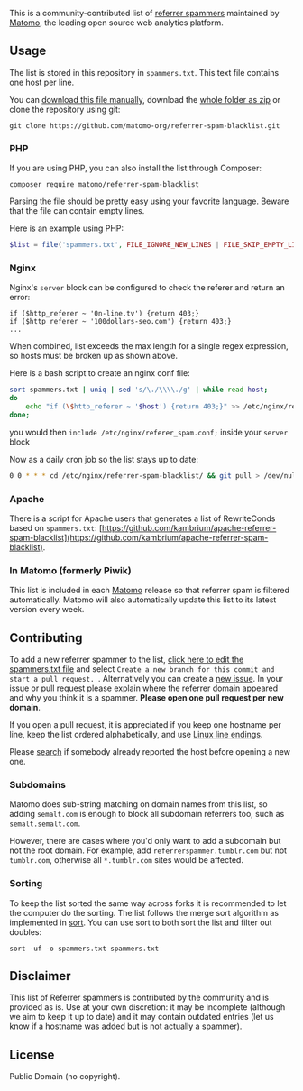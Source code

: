 This is a community-contributed list of [referrer spammers](http://en.wikipedia.org/wiki/Referer_spam) maintained by [Matomo](https://matomo.org/), the leading open source web analytics platform.

## Usage

The list is stored in this repository in `spammers.txt`. This text file contains one host per line.

You can [download this file manually](https://github.com/matomo-org/referrer-spam-blacklist/blob/master/spammers.txt), download the [whole folder as zip](https://github.com/matomo-org/referrer-spam-blacklist/archive/master.zip) or clone the repository using git:

```
git clone https://github.com/matomo-org/referrer-spam-blacklist.git
```

### PHP

If you are using PHP, you can also install the list through Composer:

```
composer require matomo/referrer-spam-blacklist
```

Parsing the file should be pretty easy using your favorite language. Beware that the file can contain empty lines.

Here is an example using PHP:

```php
$list = file('spammers.txt', FILE_IGNORE_NEW_LINES | FILE_SKIP_EMPTY_LINES);
```

### Nginx

Nginx's `server` block can be configured to check the referer and return an error:

```nginx
if ($http_referer ~ '0n-line.tv') {return 403;}
if ($http_referer ~ '100dollars-seo.com') {return 403;}
...
```
When combined, list exceeds the max length for a single regex expression, so hosts must be broken up as shown above.

Here is a bash script to create an nginx conf file:
```bash
sort spammers.txt | uniq | sed 's/\./\\\\./g' | while read host; 
do 
    echo "if (\$http_referer ~ '$host') {return 403;}" >> /etc/nginx/referer_spam.conf
done;
```

you would then `include /etc/nginx/referer_spam.conf;` inside your `server` block

Now as a daily cron job so the list stays up to date:

```bash
0 0 * * * cd /etc/nginx/referrer-spam-blacklist/ && git pull > /dev/null && echo "" > /etc/nginx/referer_spam.conf && sort spammers.txt | uniq | sed 's/\./\\\\\\\\./g' | while read host; do echo "if (\$http_referer ~ '$host') {return 403;}" >> /etc/nginx/referer_spam.conf; done; service nginx reload > /dev/null
```

### Apache

There is a script for Apache users that generates a list of RewriteConds based on `spammers.txt`: [https://github.com/kambrium/apache-referrer-spam-blacklist](https://github.com/kambrium/apache-referrer-spam-blacklist).

### In Matomo (formerly Piwik)

This list is included in each [Matomo](https://matomo.org) release so that referrer spam is filtered automatically. Matomo will also automatically update this list to its latest version every week.

## Contributing

To add a new referrer spammer to the list, [click here to edit the spammers.txt file](https://github.com/matomo-org/referrer-spam-blacklist/edit/master/spammers.txt) and select `Create a new branch for this commit and start a pull request. `. Alternatively you can create a [new issue](https://github.com/matomo-org/referrer-spam-blacklist/issues/new). In your issue or pull request please explain where the referrer domain appeared and why you think it is a spammer. **Please open one pull request per new domain**.

If you open a pull request, it is appreciated if you keep one hostname per line, keep the list ordered alphabetically, and use [Linux line endings](http://en.wikipedia.org/wiki/Newline).

Please [search](https://github.com/matomo-org/referrer-spam-blacklist/issues) if somebody already reported the host before opening a new one.

### Subdomains

Matomo does sub-string matching on domain names from this list, so adding `semalt.com` is enough to block all subdomain referrers too, such as `semalt.semalt.com`.

However, there are cases where you'd only want to add a subdomain but not the root domain. For example, add `referrerspammer.tumblr.com` but not `tumblr.com`, otherwise all `*.tumblr.com` sites would be affected.

### Sorting

To keep the list sorted the same way across forks it is recommended to let the computer do the sorting. The list follows the merge sort algorithm as implemented in [sort](https://en.wikipedia.org/wiki/Sort_(Unix)). You can use sort to both sort the list and filter out doubles:

```
sort -uf -o spammers.txt spammers.txt
```

## Disclaimer

This list of Referrer spammers is contributed by the community and is provided as is. Use at your own discretion: it may be incomplete (although we aim to keep it up to date) and it may contain outdated entries (let us know if a hostname was added but is not actually a spammer).

## License

Public Domain (no copyright).

